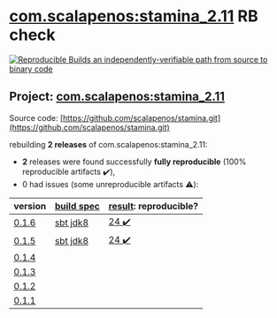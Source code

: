 [com.scalapenos:stamina_2.11](https://search.maven.org/artifact/com.scalapenos/stamina_2.11/) RB check
=======

[![Reproducible Builds](https://reproducible-builds.org/images/logos/rb.svg) an independently-verifiable path from source to binary code](https://reproducible-builds.org/)

## Project: [com.scalapenos:stamina_2.11](https://search.maven.org/artifact/com.scalapenos/stamina_2.11/)

Source code: [https://github.com/scalapenos/stamina.git](https://github.com/scalapenos/stamina.git)

rebuilding **2 releases** of com.scalapenos:stamina_2.11:
- **2** releases were found successfully **fully reproducible** (100% reproducible artifacts :heavy_check_mark:),
- 0 had issues (some unreproducible artifacts :warning:):

| version | [build spec](BUILDSPEC.md) | [result](https://reproducible-builds.org/docs/jvm/): reproducible? |
| -- | --------- | ------ |
| [0.1.6](https://search.maven.org/artifact/com.scalapenos/stamina_2.11/0.1.6/pom) | [sbt jdk8](stamina-0.1.6.buildspec) | [24 :heavy_check_mark: ](stamina-0.1.6.buildcompare) |
| [0.1.5](https://search.maven.org/artifact/com.scalapenos/stamina_2.11/0.1.5/pom) | [sbt jdk8](stamina-0.1.5.buildspec) | [24 :heavy_check_mark: ](stamina-0.1.5.buildcompare) |
| [0.1.4](https://search.maven.org/artifact/com.scalapenos/stamina_2.11/0.1.4/pom) | | |
| [0.1.3](https://search.maven.org/artifact/com.scalapenos/stamina_2.11/0.1.3/pom) | | |
| [0.1.2](https://search.maven.org/artifact/com.scalapenos/stamina_2.11/0.1.2/pom) | | |
| [0.1.1](https://search.maven.org/artifact/com.scalapenos/stamina_2.11/0.1.1/pom) | | |
